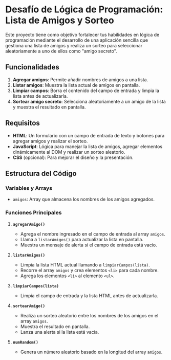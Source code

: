 # Desafío de Lógica de Programación: Lista de Amigos y Sorteo

Este proyecto tiene como objetivo fortalecer tus habilidades en lógica de programación mediante el desarrollo de una aplicación sencilla que gestiona una lista de amigos y realiza un sorteo para seleccionar aleatoriamente a uno de ellos como "amigo secreto".

## Funcionalidades

1. **Agregar amigos**: Permite añadir nombres de amigos a una lista.
2. **Listar amigos**: Muestra la lista actual de amigos en pantalla.
3. **Limpiar campos**: Borra el contenido del campo de entrada y limpia la lista antes de actualizarla.
4. **Sortear amigo secreto**: Selecciona aleatoriamente a un amigo de la lista y muestra el resultado en pantalla.

## Requisitos

- **HTML**: Un formulario con un campo de entrada de texto y botones para agregar amigos y realizar el sorteo.
- **JavaScript**: Lógica para manejar la lista de amigos, agregar elementos dinámicamente al DOM y realizar un sorteo aleatorio.
- **CSS** (opcional): Para mejorar el diseño y la presentación.

## Estructura del Código

### Variables y Arrays

- `amigos`: Array que almacena los nombres de los amigos agregados.

### Funciones Principales

1. **`agregarAmigo()`**
   - Agrega el nombre ingresado en el campo de entrada al array `amigos`.
   - Llama a `listarAmigos()` para actualizar la lista en pantalla.
   - Muestra un mensaje de alerta si el campo de entrada está vacío.

2. **`listarAmigos()`**
   - Limpia la lista HTML actual llamando a `limpiarCampos(lista)`.
   - Recorre el array `amigos` y crea elementos `<li>` para cada nombre.
   - Agrega los elementos `<li>` al elemento `<ul>`.

3. **`limpiarCampos(lista)`**
   - Limpia el campo de entrada y la lista HTML antes de actualizarla.

4. **`sortearAmigo()`**
   - Realiza un sorteo aleatorio entre los nombres de los amigos en el array `amigos`.
   - Muestra el resultado en pantalla.
   - Lanza una alerta si la lista está vacía.

5. **`numRandom()`**
   - Genera un número aleatorio basado en la longitud del array `amigos`.
